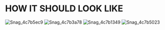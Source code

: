 # HOW IT SHOULD LOOK LIKE
![Snag_4c7b5ec9](https://user-images.githubusercontent.com/65237382/135784930-9fa58e7b-57af-4de9-8964-b888feed32dc.png)
![Snag_4c7b3a78](https://user-images.githubusercontent.com/65237382/135784920-457c524d-a69b-450c-8ed9-c6915bd0ec84.png)
![Snag_4c7b1349](https://user-images.githubusercontent.com/65237382/135784906-062eae34-9ffb-402d-9f5f-448794d9cc85.png)
![Snag_4c7b5023](https://user-images.githubusercontent.com/65237382/135784927-af6cdadb-7e9f-46c8-84be-48ff671bec74.png)
